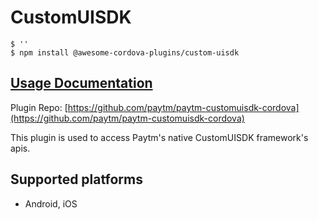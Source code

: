 # CustomUISDK

```text
$ ''
$ npm install @awesome-cordova-plugins/custom-uisdk
```

## [Usage Documentation](https://danielsogl.gitbook.io/awesome-cordova-plugins/plugins/custom-uisdk/)

Plugin Repo: [https://github.com/paytm/paytm-customuisdk-cordova](https://github.com/paytm/paytm-customuisdk-cordova)

This plugin is used to access Paytm's native CustomUISDK framework's apis.

## Supported platforms

* Android, iOS

